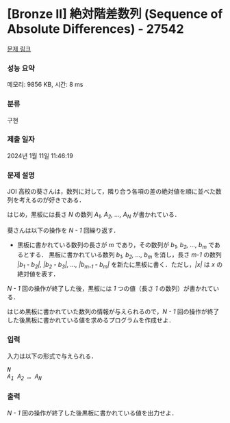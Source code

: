 # [Bronze II] 絶対階差数列 (Sequence of Absolute Differences) - 27542 

[문제 링크](https://www.acmicpc.net/problem/27542) 

### 성능 요약

메모리: 9856 KB, 시간: 8 ms

### 분류

구현

### 제출 일자

2024년 1월 11일 11:46:19

### 문제 설명

<p>JOI 高校の葵さんは，数列に対して，隣り合う各項の差の絶対値を順に並べた数列を考えるのが好きである．</p>

<p>はじめ，黒板には長さ <var>N</var> の数列 <var>A<sub>1</sub>, A<sub>2</sub>, …, A<sub>N</sub></var> が書かれている．</p>

<p>葵さんは以下の操作を <var>N - 1</var> 回繰り返す．</p>

<ul>
	<li>黒板に書かれている数列の長さが <var>m</var> であり，その数列が <var>b<sub>1</sub>, b<sub>2</sub>, …, b<sub>m</sub></var> であるとする． 黒板に書かれている数列 <var>b<sub>1</sub>, b<sub>2</sub>, …, b<sub>m</sub></var> を消し，長さ <var>m-1</var> の数列 <var>|b<sub>1</sub> - b<sub>2</sub>|, |b<sub>2</sub> - b<sub>3</sub>|, …, |b<sub>m-1</sub> - b<sub>m</sub>|</var> を新たに黒板に書く．ただし，<var>|x|</var> は <var>x</var> の絶対値を表す．</li>
</ul>

<p><var>N - 1</var> 回の操作が終了した後，黒板には <var>1</var> つの値（長さ <var>1</var> の数列）が書かれている．</p>

<p>はじめ黒板に書かれていた数列の情報が与えられるので，<var>N - 1</var> 回の操作が終了した後黒板に書かれている値を求めるプログラムを作成せよ．</p>

### 입력 

 <p>入力は以下の形式で与えられる．</p>

<pre><var>N</var>
<var>A<sub>1</sub></var> <var>A<sub>2</sub></var> <var>…</var> <var>A<sub>N</sub></var></pre>

### 출력 

 <p><var>N - 1</var> 回の操作が終了した後黒板に書かれている値を出力せよ．</p>

